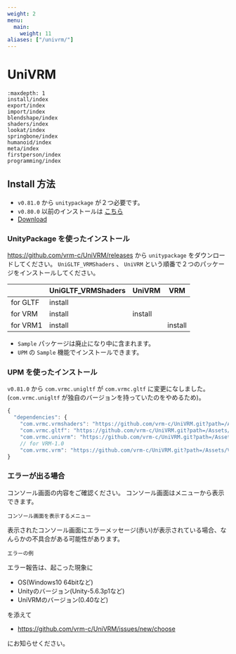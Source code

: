 ```yaml
---
weight: 2
menu:
  main:
    weight: 11
aliases: ["/univrm/"]
---
```


# UniVRM

```{toctree}
:maxdepth: 1
install/index
export/index
import/index
blendshape/index
shaders/index
lookat/index
springbone/index
humanoid/index
meta/index
firstperson/index
programming/index
```

## Install 方法

* `v0.81.0` から `unitypackage` が２つ必要です。
* `v0.80.0` 以前のインストールは [こちら](/univrm/install/univrm_install)
* [Download](https://github.com/vrm-c/UniVRM/releases)

### UnityPackage を使ったインストール

https://github.com/vrm-c/UniVRM/releases から `unitypackage` をダウンロードしてください。
`UniGLTF_VRMShaders` 、 `UniVRM` という順番で２つのパッケージをインストールしてください。

|          | UniGLTF_VRMShaders | UniVRM  | VRM     |
|----------|--------------------|---------|---------|
| for GLTF | install            |         |         |
| for VRM  | install            | install |         |
| for VRM1 | install            |         | install |

* `Sample` パッケージは廃止になり中に含まれます。 
* `UPM` の `Sample` 機能でインストールできます。
### UPM を使ったインストール

`v0.81.0` から `com.vrmc.unigltf` が `com.vrmc.gltf` に変更になしました。(`com.vrmc.unigltf` が独自のバージョンを持っていたのをやめるため)。

```js
{
  "dependencies": {
    "com.vrmc.vrmshaders": "https://github.com/vrm-c/UniVRM.git?path=/Assets/VRMShaders#v0.81.0",
    "com.vrmc.gltf": "https://github.com/vrm-c/UniVRM.git?path=/Assets/UniGLTF#v0.81.0", // <= unigltf から変わりました(v0.81.0)
    "com.vrmc.univrm": "https://github.com/vrm-c/UniVRM.git?path=/Assets/VRM#v0.81.0",
    // for VRM-1.0
    "com.vrmc.vrm": "https://github.com/vrm-c/UniVRM.git?path=/Assets/VRM10#v0.81.0",} // <= univrm1 から変わりました(v0.81.0)
}
```

### エラーが出る場合

コンソール画面の内容をご確認ください。
コンソール画面はメニューから表示できます。

```{figure} /_static/images/vrm/window_console.png
コンソール画面を表示するメニュー
```

表示されたコンソール画面にエラーメッセージ(赤い)が表示されている場合、なんらかの不具合がある可能性があります。

```{figure} /_static/images/vrm/error.png
エラーの例
```

エラー報告は、起こった現象に

* OS(Windows10 64bitなど)
* Unityのバージョン(Unity-5.6.3p1など)
* UniVRMのバージョン(0.40など)

を添えて

* https://github.com/vrm-c/UniVRM/issues/new/choose

にお知らせください。

